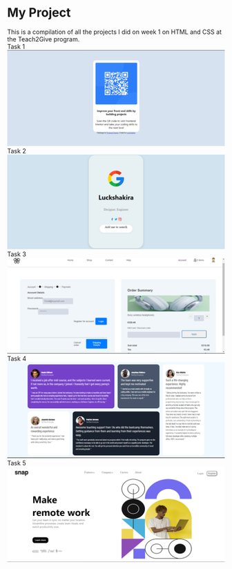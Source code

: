 # My Project

This is a compilation of all the projects I did on week 1 on HTML and CSS at the Teach2Give program.      
Task 1
![Task1](./images/Assignment1.png)
Task 2
![Task2](./images/Assignment2.png)
Task 3
![Task3](./images/Assignment3.png)
Task 4
![Task4](./images/Assignment4.png)
Task 5
![Task5](./images/Assignment5.png)


